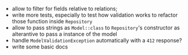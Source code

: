 - allow to filter for fields relative to relations;
- write more tests, especially to test how validation works to refactor those function inside `Repository`
- allow to pass strings as `Model::class` to `Repository`'s constructor as alterantive to pass a instance of the model
- handle `ModelValidationException` automatically with a `412` response?
- write some basic docs
